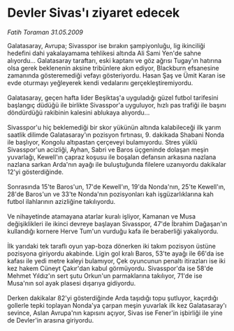 # Devler Sivas'ı ziyaret edecek

*Fatih Toraman 31.05.2009*

<div class="taraf_structure_2col_1zq">
<div class="margen_n">



 <p>Galatasaray, Avrupa; Sivasspor ise bırakın şampiyonluğu, lig ikinciliği hedefini dahi yakalayamama tehlikesi altında Ali Sami Yen'de sahne alıyordu... Galatasaray taraftarı, eski kaptanı ve göz ağrısı Tugay'ın hatırına olsa gerek beklenenin aksine tribünlere akın ediyor, Blackburn efsanesine zamanında gösteremediği vefayı gösteriyordu. Hasan Şaş ve Ümit Karan ise evde oturmayı yeğleyerek kendi vedalarını gerçekleştiremiyordu. <br/><br/>Galatasaray, geçen hafta lider Beşiktaş'a uyguladığı güzel futbol tarifesini başlangıç düdüğü ile birlikte Sivasspor'a uyguluyor, hızlı pas trafiği ile başını döndürdüğü rakibinin kalesini ablukaya alıyordu... <br/><br/>Sivasspor'u hiç beklemediği bir skor yükünün altında kalabileceği ilk yarım saatlik dilimde Galatasaray'ın pozisyon fırtınası, 9. dakikada Shabani Nonda ile başlıyor, Kongolu altıpastan çerçeveyi bulamıyordu. Stres yüklü Sivasspor'un acizliği, Ayhan, Sabri ve Baros üçgeninde dolaşan meşin yuvarlağı, Kewell'ın çapraz koşusu ile boşalan defansın arkasına nazlana nazlana sarkan Arda'nın ayağı ile buluştuğunda filelere uzanıyordu dakikalar 12'yi gösterdiğinde. <br/><br/>Sonrasında 15'te Baros'un, 17'de Kewell'ın, 19'da Nonda'nın, 25'te Kewell'ın, 28'de Baros'un ve 33'te Nonda'nın pozisyonları kah işgüzarlıklarına kah futbol ilahlarının azizliğine takılıyordu. <br/><br/>Ve nihayetinde atamayana atarlar kuralı işliyor, Kamanan ve Musa değişiklikleri ile ikinci devreye başlayan Sivasspor, 47'de İbrahim Dağaşan'ın kullandığı kornere Herve Tum'un vurduğu kafa ile beraberliği yakalıyordu. <br/><br/>İlk yarıdaki tek taraflı oyun yap-boza dönerken iki takım pozisyon üstüne pozisyona giriyordu akabinde. Ligin gol kralı Baros, 53'te ayağı ile 66'da ise kafası ile yedi metre kaleyi bulamıyor, Çek oyuncunun penaltı itirazları ise iki kez hakem Cüneyt Çakır'dan kabul görmüyordu. Sivasspor'da ise 58'de Mehmet Yıldız'ın sert şutu Orkun'un parmaklarına takılıyor, 71'de ise Musa'nın sol ayak plasesi dışarıya gidiyordu. <br/><br/>Derken dakikalar 82'yi gösterdiğinde Arda taşıdığı topu şutluyor, kaçırdığı gollerle tepki toplayan Nonda'ya çarpan meşin yuvarlak ilk kez Galatasaray'ı sevince, Aslan Avrupa'nın kapısını açıyor, Sivas ise Fener'in işbirliği ile yine de Devler'in arasına giriyordu.</p>
<br/>
<br/>
<br/>



<br/>


<div id="taraf_not">
</div>

</div>


</div>
